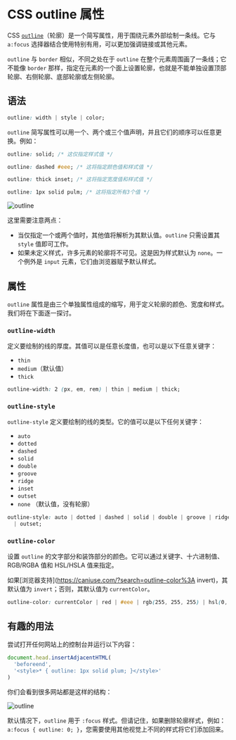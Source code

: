 # CSS outline 属性

CSS [`outline`](https://developer.mozilla.org/en-US/docs/Web/CSS/outline)（轮廓）是一个简写属性，用于围绕元素外部绘制一条线。它与 `a:focus` 选择器结合使用特别有用，可以更加强调链接或其他元素。

`outline` 与 `border` 相似，不同之处在于 `outline` 在整个元素周围画了一条线；它不能像 `border` 那样，指定在元素的一个面上设置轮廓，也就是不能单独设置顶部轮廓、右侧轮廓、底部轮廓或左侧轮廓。

## 语法

```css
outline: width | style | color;
```

`outline` 简写属性可以用一个、两个或三个值声明，并且它们的顺序可以任意更换。例如：

```css
outline: solid; /* 这仅指定样式值 */

outline: dashed #eee; /* 这将指定颜色值和样式值 */

outline: thick inset; /* 这将指定宽度值和样式值 */

outline: 1px solid pulm; /* 这将指定所有3个值 */
```

![outline](https://upload-images.jianshu.io/upload_images/18281896-4c29ac0c5fda6f5b.png?imageMogr2/auto-orient/strip%7CimageView2/2/w/1240)

这里需要注意两点：

- 当仅指定一个或两个值时，其他值将解析为其默认值。`outline` 只需设置其 `style` 值即可工作。
- 如果未定义样式，许多元素的轮廓将不可见。这是因为样式默认为 `none`。一个例外是 `input` 元素，它们由浏览器赋予默认样式。

## 属性

`outline` 属性是由三个单独属性组成的缩写，用于定义轮廓的颜色、宽度和样式。我们将在下面逐一探讨。

### `outline-width`

定义要绘制的线的厚度。其值可以是任意长度值，也可以是以下任意关键字：

- `thin`
- `medium`（默认值）
- `thick`

```css
outline-width: 2 (px, em, rem) | thin | medium | thick;
```

### `outline-style`

`outline-style` 定义要绘制的线的类型。它的值可以是以下任何关键字：

- `auto`
- `dotted`
- `dashed`
- `solid`
- `double`
- `groove`
- `ridge`
- `inset`
- `outset`
- `none` （默认值，没有轮廓）

```css
outline-style: auto | dotted | dashed | solid | double | groove | ridge | inset
  | outset;
```

### `outline-color`

设置 `outline` 的文字部分和装饰部分的颜色。它可以通过关键字、十六进制值、RGB/RGBA 值和 HSL/HSLA 值来指定。

如果[浏览器支持](https://caniuse.com/?search=outline-color%3A invert)，其默认值为 `invert`；否则，其默认值为 `currentColor`。

```css
outline-color: currentColor | red | #eee | rgb(255, 255, 255) | hsl(0, 0, 0);
```

## 有趣的用法

尝试打开任何网站上的控制台并运行以下内容：

```js
document.head.insertAdjacentHTML(
  'beforeend',
  '<style>* { outline: 1px solid plum; }</style>'
)
```

你们会看到很多网站都是这样的结构：

![outline](https://upload-images.jianshu.io/upload_images/18281896-707c9f70b633ab55.png?imageMogr2/auto-orient/strip%7CimageView2/2/w/1240)

默认情况下，`outline` 用于 `:focus` 样式。但请记住，如果删除轮廓样式，例如：`a:focus { outline: 0; }`，您需要使用其他视觉上不同的样式将它们添加回来。
